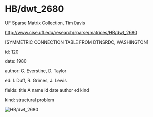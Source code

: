 # HB/dwt_2680

 UF Sparse Matrix Collection, Tim Davis

 http://www.cise.ufl.edu/research/sparse/matrices/HB/dwt_2680

 [SYMMETRIC CONNECTION TABLE FROM DTNSRDC, WASHINGTON]

 id: 120

 date: 1980

 author: G. Everstine, D. Taylor

 ed: I. Duff, R. Grimes, J. Lewis

 fields: title A name id date author ed kind

 kind: structural problem

![HB/dwt_2680](http://yifanhu.net/GALLERY/GRAPHS/GIF_SMALL/HB@dwt_2680.gif)
